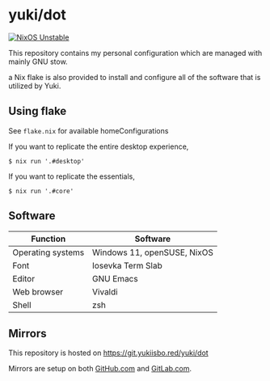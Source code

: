 # yuki/dot

[![NixOS Unstable](https://img.shields.io/badge/NixOS-Unstable-blue.svg?style=flat-square&logo=NixOS&logoColor=white)](https://nixos.org)

This repository contains my personal configuration which are managed
with mainly GNU stow.

a Nix flake is also provided to install and configure all of the
software that is utilized by Yuki.

## Using flake

See `flake.nix` for available homeConfigurations

If you want to replicate the entire desktop experience,

```console
$ nix run '.#desktop'
```

If you want to replicate the essentials,

```console
$ nix run '.#core'
```

## Software

| Function          | Software                    |
|-------------------|-----------------------------|
| Operating systems | Windows 11, openSUSE, NixOS |
| Font              | Iosevka Term Slab           |
| Editor            | GNU Emacs                   |
| Web browser       | Vivaldi                     |
| Shell             | zsh                         |

## Mirrors

This repository is hosted on https://git.yukiisbo.red/yuki/dot

Mirrors are setup on both [GitHub.com][gh-mirror] and [GitLab.com][gl-mirror].

[gh-mirror]: https://github.com/yukiisbored/dot
[gl-mirror]: https://gitlab.com/yuki_is_bored/dot
